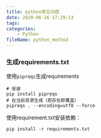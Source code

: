 ```yaml
---
title: python常见问题
date: 2020-06-26 17:29:13
tags:
categories:
	- Python
fileName: python_method
---
```


### 生成requirements.txt

使用`pipreqs`生成requirements

```
# 安装
pip install pipreqs
# 在当前目录生成（若存在即覆盖）
pipreqs . --encoding=utf8 --force
```

使用requirement.txt安装依赖：

```\
pip install -r requirements.txt
```

